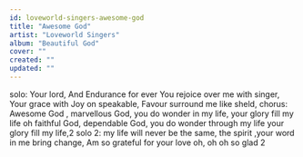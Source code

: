 ```yaml
---
id: loveworld-singers-awesome-god
title: "Awesome God"
artist: "Loveworld Singers"
album: "Beautiful God"
cover: ""
created: ""
updated: ""
---
```


solo: Your  lord,
And  Endurance for ever
You rejoice over me with  singer,
Your grace with Joy on speakable,
Favour surround me like sheld,
chorus: Awesome God ,
marvellous God,
you do wonder in my life,
your glory fill my life
oh faithful God,
dependable God,
you do wonder through my life
your glory fill my life,2
solo 2: my life will never be the same,
the spirit ,your word in me bring change,
Am so grateful for your love
oh, oh oh so glad 2